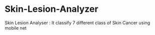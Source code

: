 # Skin-Lesion-Analyzer
Skin Lesion Analyser : It classify 7 different class of Skin Cancer using mobile net
